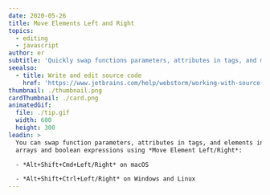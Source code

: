 ```yaml
---
date: 2020-05-26
title: Move Elements Left and Right
topics:
  - editing
  - javascript
author: er
subtitle: 'Quickly swap functions parameters, attributes in tags, and more.'
seealso:
  - title: Write and edit source code
    href: 'https://www.jetbrains.com/help/webstorm/working-with-source-code.html'
thumbnail: ./thumbnail.png
cardThumbnail: ./card.png
animatedGif:
  file: ./tip.gif
  width: 600
  height: 300
leadin: >
  You can swap function parameters, attributes in tags, and elements in objects,
  arrays and boolean expressions using *Move Element Left/Right*:

  - *Alt+Shift+Cmd+Left/Right* on macOS

  - *Alt+Shift+Ctrl+Left/Right* on Windows and Linux
---
```


